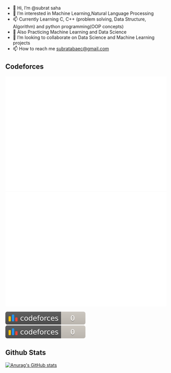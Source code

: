 - 👋 Hi, I’m @subrat saha
- 👀 I’m interested in Machine Learning,Natural Language Processing
- 📫 Currently Learning C, C++ (problem solving, Data Structure, Algorithm) and python programming(OOP concepts)
- 🌱 Also Practicing Machine Learning and Data Science
- 💞️ I’m looking to collaborate on Data Science and Machine Learning projects
- 📫 How to reach me subratabaec@gmail.com

<!---
subrataBAEC/subrataBAEC is a ✨ special ✨ repository because its `README.md` (this file) appears on your GitHub profile.
You can click the Preview link to take a look at your changes.
--->
## Codeforces
![](https://raw.githubusercontent.com/subrataBAEC/cf-stats/main/output/light_card.svg#gh-dark-mode-only)
![](https://raw.githubusercontent.com/subrataBAEC/cf-stats/main/output/light_card.svg)

![](https://raw.githubusercontent.com/subrataBAEC/cf-stats/main/output/max_rating.svg)
![](https://raw.githubusercontent.com/subrataBAEC/cf-stats/main/output/rating.svg)

## Github Stats
[![Anurag's GitHub stats](https://github-readme-stats.vercel.app/api?username=subrataBAEC)](https://github.com/anuraghazra/github-readme-stats)
